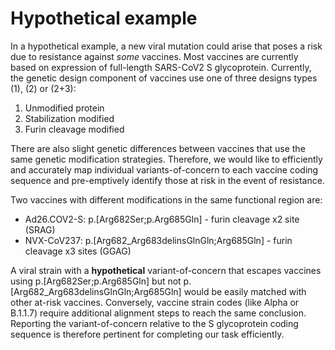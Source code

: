 # Hypothetical example
In a hypothetical example, a new viral mutation could arise that poses a risk due to resistance against _some_ vaccines. 
Most vaccines are currently based on expression of full-length SARS-CoV2 S glycoprotein. 
Currently, the genetic design component of vaccines use one of three designs types (1), (2) or (2+3):

1. Unmodified protein
2. Stabilization modified
3. Furin cleavage modified

There are also slight genetic differences between vaccines that use the same genetic modification strategies. 
Therefore, we would like to efficiently and accurately map individual variants-of-concern to each vaccine coding sequence and pre-emptively identify those at risk in the event of resistance.

Two vaccines with different modifications in the same functional region are:

* Ad26.COV2-S: p.[Arg682Ser;p.Arg685Gln] - furin cleavage x2 site (SRAG)
* NVX-CoV237: p.[Arg682_Arg683delinsGlnGln;Arg685Gln] - furin cleavage x3 sites (GGAG)

A viral strain with a **hypothetical** variant-of-concern that escapes vaccines using
p.[Arg682Ser;p.Arg685Gln] but not 
p.[Arg682_Arg683delinsGlnGln;Arg685Gln] would be easily matched with other at-risk vaccines. 
Conversely, vaccine strain codes (like Alpha or B.1.1.7) require additional alignment steps to reach the same conclusion. 
Reporting the variant-of-concern relative to the S glycoprotein coding sequence is therefore pertinent for completing our task efficiently.
